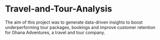 # Travel-and-Tour-Analysis
The aim of this project was to generate data-driven insights to boost underperforming tour packages, bookings and improve customer retention for Ghana Adventures, a travel and tour company.
